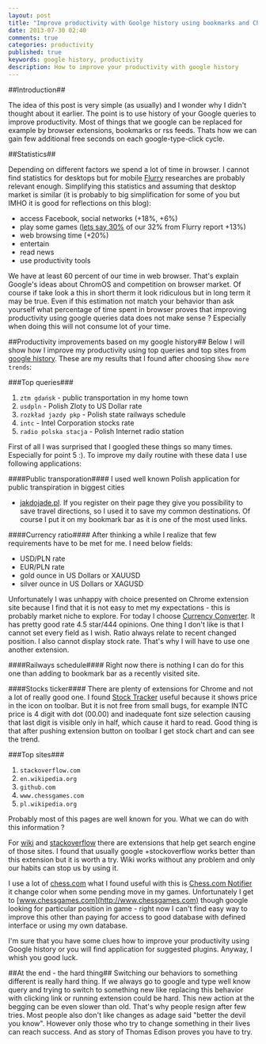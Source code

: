 ```yaml
---
layout: post
title: "Improve productivity with Goolge history using bookmarks and Chrome extensions"
date: 2013-07-30 02:40
comments: true
categories: productivity
published: true
keywords: google history, productivity
description: How to improve your productivity with google history
---
```


##Introduction##

The idea of this post is very simple (as usually)  and I wonder why I didn't thought
about it earlier. The point is to use history of your Google queries to improve
productivity. Most of things that we google can be replaced for example by browser
extensions, bookmarks or rss feeds. Thats how we can gain few additional free seconds on 
each google-type-click cycle.

##Statistics##

Depending on different factors we spend a lot of time in browser. I cannot find 
statistics for desktops but for mobile [Flurry](http://blog.flurry.com/bid/95723/Flurry-Five-Year-Report-It-s-an-App-World-The-Just-Web-Lives-in-It) 
researches are probably relevant enough. Simplifying this statistics and assuming that desktop market 
is similar (it is probably to big simplification for some of you but IMHO it is 
good for reflections on this blog):

- access Facebook, social networks (+18%, +6%)
- play some games ([lets say 30%](http://allthingsd.com/20130325/a-look-ahead-at-gdc-its-mobile-vs-consoles-in-fight-for-game-developers-attention/) of our 32% from Flurry report +13%)
- web browsing time (+20%)
- entertain
- read news
- use productivity tools

We have at least 60 percent of our time in web browser. That's explain Google's 
ideas about ChromOS and competition on browser market. Of course if take look a 
this in short therm it look ridiculous but in long term it may be true. Even if this estimation 
not match your behavior than ask yourself what percentage of time spent in 
browser proves that improving productivity using google queries data does not 
make sense ? Especially when doing this will not consume lot of your time.

##Productivity improvements based on my google history##
Below I will show how I improve my productivity using top queries and top sites
from [google history](https://history.google.com/history/). These are my results
that I found after choosing `Show more trends`:

###Top queries###
1. `ztm gdańsk`          - public transportation in my home town
2. `usdpln`              - Polish Zloty to US Dollar rate
3. `rozkład jazdy pkp`   - Polish state railways schedule
4. `intc`                - Intel Corporation stocks rate
5. `radio polska stacja` - Polish Internet radio station

First of all I was surprised that I googled these things so many times. Especially 
for point 5 :). To improve my daily routine with these data I use following 
applications:

####Public transporation####
I used well known Polish application for public transpiration in biggest cities 
- [jakdojade.pl](http://jakdojade.pl/). If you register on their page they give 
you possibility to save travel directions, so I used it to save my common 
destinations. Of course I put it on my bookmark bar as it is one of the most 
used links.

####Currency ratio####
After thinking a while I realize that few requirements have to be met for me.
I need below fields:

- USD/PLN rate
- EUR/PLN rate
- gold ounce in US Dollars or XAUUSD
- silver ounce in US Dollars or XAGUSD

Unfortunately I was unhappy with choice presented on Chrome extension site 
because I find that it is not easy to met my expectations - this is probably 
market niche to explore. For today I choose [Currency Converter](https://chrome.google.com/webstore/detail/currency-converter/lncdobdbibdgoiohgnflmjajfphcnakg).
It has pretty good rate 4.5 star/444 opinions. One thing I don't like is that I 
cannot set every field as I wish. Ratio always relate to recent changed position.
I also cannot display stock rate. That's why I will have to use one another 
extension.

####Railways schedule####
Right now there is nothing I can do for this one than adding to bookmark bar as 
a recently visited site.

####Stocks ticker####
There are plenty of extensions for Chrome and not a lot of really good one. I 
found [Stock Tracker](https://chrome.google.com/webstore/detail/stock-tracker/gphdmnilpmjaioploikmbpgkjfbagidf) 
useful because it shows price in the icon on toolbar. But it is not free from 
small bugs, for example INTC price is 4 digit with dot (00.00) and inadequate 
font size selection causing that last digit is visible only in half, which cause 
it hard to read. Good thing is that after pushing extension button on toolbar I 
get stock chart and can see the trend.

###Top sites###
1. `stackoverflow.com`
2. `en.wikipedia.org`
3. `github.com`
4. `www.chessgames.com`
5. `pl.wikipedia.org`

Probably most of this pages are well known for you. What we can do with this 
information ?

For 
[wiki](https://chrome.google.com/webstore/detail/lookup-companion-for-wiki/dhgpkiiipkgmckicafkhcihkcldbdeej) and [stackoverflow](https://chrome.google.com/webstore/detail/search-stackoverflow/gmdolelhfhbldobljhbhdgljbajhfilj) there are extensions that help get search engine of
those sites. I found that usually google +stockoverflow works better than this 
extension but it is worth a try. Wiki works without any problem and only our 
habits can stop us by using it.

I use a lot of [chess.com](http://www.chess.com) what I found useful with this 
is [Chess.com Notifier](https://chrome.google.com/webstore/detail/chesscom-notifier/khihkgdcfbjdnfgalkjnimbmofnhhpho) 
it change color when some pending move in my games. Unfortunately I get to 
[www.chessgames.com](http://www.chessgames.com) though google looking for 
particular position in game - right now I can't find easy way to improve this 
other than paying for access to good database with defined interface or using my 
own database.

I'm sure that you have some clues how to improve your productivity using Google 
history or you will find application for suggested plugins. Anyway, I whish you 
good luck.

##At the end - the hard thing##
Switching our behaviors to something different is really hard thing. If we 
always go to google and type well know query and trying to switch to something 
new like replacing this behavior with clicking link or running extension could 
be hard. This new action at the begging can be even slower than old. That's why
people resign after few tries. Most people also don't like changes as adage said 
"better the devil you know". However only those who try to change something in 
their lives can reach success. And as story of Thomas Edison proves you have to 
try.
